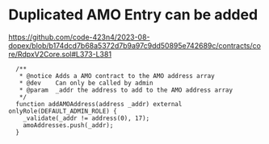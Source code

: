 # Duplicated AMO Entry can be added

https://github.com/code-423n4/2023-08-dopex/blob/b174dcd7b68a5372d7b9a97c9dd50895e742689c/contracts/core/RdpxV2Core.sol#L373-L381

```solidity
  /**
   * @notice Adds a AMO contract to the AMO address array
   * @dev    Can only be called by admin
   * @param  _addr the address to add to the AMO address array
   */
  function addAMOAddress(address _addr) external onlyRole(DEFAULT_ADMIN_ROLE) {
    _validate(_addr != address(0), 17);
    amoAddresses.push(_addr);
  }
```